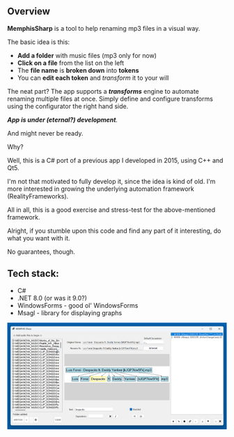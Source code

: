 ## Overview

**MemphisSharp** is a tool to help renaming mp3 files in a visual way.

The basic idea is this: 
- **Add a folder** with music files (mp3 only for now)
- **Click on a file** from the list on the left
- The **file name** is **broken down** into **tokens**
- You can **edit each token** and *transform* it to your will

The neat part? The app supports a ***transforms*** engine to automate renaming multiple files at once.
Simply define and configure transforms using the configurator the right hand side.

***App is under (eternal?) development**.* 

And might never be ready. 

Why?

Well, this is a C# port of a previous app I developed in 2015, using C++ and Qt5.

I'm not that motivated to fully develop it, since the idea is kind of old. I'm more interested in growing the underlying automation framework (RealityFrameworks).

All in all, this is a good exercise and stress-test for the above-mentioned framework.

Alright, if you stumble upon this code and find any part of it interesting, do what you want with it. 

No guarantees, though.

## Tech stack:
- C#
- .NET 8.0 (or was it 9.0?)
- WindowsForms - good ol' WindowsForms
- Msagl - library for displaying graphs

![Memphis Sharp Preview](assets/memphis_sharp.png)

